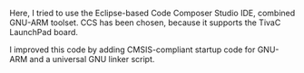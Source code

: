 Here, I tried to use the Eclipse-based Code Composer Studio IDE, combined GNU-ARM toolset. CCS has been chosen, because it supports the TivaC LaunchPad board.

I improved this code by adding CMSIS-compliant startup code for GNU-ARM and a universal GNU linker script.


